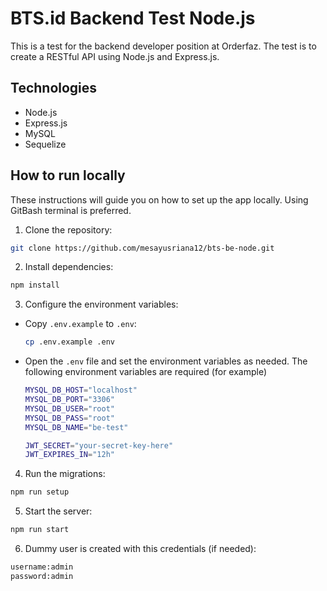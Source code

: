 # BTS.id Backend Test Node.js

This is a test for the backend developer position at Orderfaz. The test is to create a RESTful API using Node.js and Express.js.

## Technologies

- Node.js 
- Express.js 
- MySQL 
- Sequelize 

## How to run locally

These instructions will guide you on how to set up the app locally. Using GitBash terminal is preferred.

1. Clone the repository:

  ```bash
  git clone https://github.com/mesayusriana12/bts-be-node.git
  ```

2. Install dependencies:

  ```bash
  npm install
  ```

3. Configure the environment variables:

  - Copy `.env.example` to `.env`:

    ```bash
    cp .env.example .env
    ```
  - Open the `.env` file and set the environment variables as needed. The following environment variables are required (for example)
  
      ```bash
      MYSQL_DB_HOST="localhost"
      MYSQL_DB_PORT="3306"
      MYSQL_DB_USER="root"
      MYSQL_DB_PASS="root"
      MYSQL_DB_NAME="be-test"

      JWT_SECRET="your-secret-key-here"
      JWT_EXPIRES_IN="12h"
      ```
4. Run the migrations:

  ```bash
  npm run setup
  ```
5. Start the server:

  ```bash
  npm run start
  ```

6. Dummy user is created with this credentials (if needed):

  ```bash
  username:admin
  password:admin
  ```